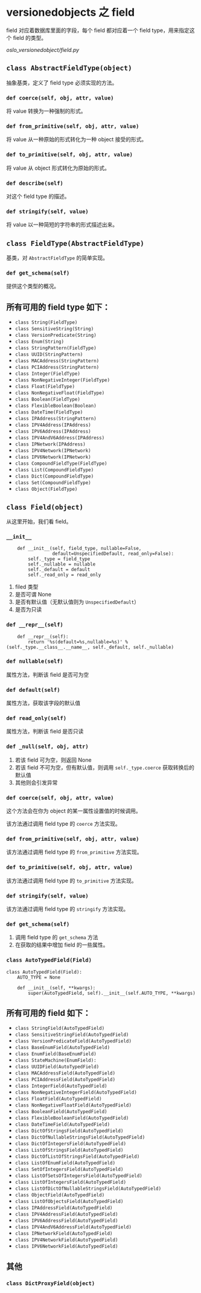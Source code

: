 # versionedobjects 之 field

field 对应着数据库里面的字段，每个 field 都对应着一个 field type，用来指定这个 field 的类型。

*oslo_versionedobject/field.py*

## `class AbstractFieldType(object)`

抽象基类，定义了 field type 必须实现的方法。

### `def coerce(self, obj, attr, value)` 

将 value 转换为一种强制的形式。

### `def from_primitive(self, obj, attr, value)`

将 value 从一种原始的形式转化为一种 object 接受的形式。

### `def to_primitive(self, obj, attr, value)`

将 value 从 object 形式转化为原始的形式。

### `def describe(self)`

对这个 field type 的描述。

### `def stringify(self, value)`

将 value 以一种简短的字符串的形式描述出来。

## `class FieldType(AbstractFieldType)`

基类，对 `AbstractFieldType` 的简单实现。

### `def get_schema(self)`

提供这个类型的概况。

## 所有可用的 field type 如下：

* `class String(FieldType)`
* `class SensitiveString(String)`
* `class VersionPredicate(String)`
* `class Enum(String)`
* `class StringPattern(FieldType)`
* `class UUID(StringPattern)`
* `class MACAddress(StringPattern)`
* `class PCIAddress(StringPattern)`
* `class Integer(FieldType)`
* `class NonNegativeInteger(FieldType)`
* `class Float(FieldType)`
* `class NonNegativeFloat(FieldType)`
* `class Boolean(FieldType)`
* `class FlexibleBoolean(Boolean)`
* `class DateTime(FieldType)`
* `class IPAddress(StringPattern)`
* `class IPV4Address(IPAddress)`
* `class IPV6Address(IPAddress)`
* `class IPV4AndV6Address(IPAddress)`
* `class IPNetwork(IPAddress)`
* `class IPV4Network(IPNetwork)`
* `class IPV6Network(IPNetwork)`
* `class CompoundFieldType(FieldType)`
* `class List(CompoundFieldType)`
* `class Dict(CompoundFieldType)`
* `class Set(CompoundFieldType)`
* `class Object(FieldType)`

## `class Field(object)`

从这里开始，我们看 field。

### `__init__`

```
    def __init__(self, field_type, nullable=False,
                 default=UnspecifiedDefault, read_only=False):
        self._type = field_type
        self._nullable = nullable
        self._default = default
        self._read_only = read_only
```

1. filed 类型
2. 是否可谓 None
3. 是否有默认值（无默认值则为 `UnspecifiedDefault`）
4. 是否为只读

### `def __repr__(self)`

```
    def __repr__(self):
        return '%s(default=%s,nullable=%s)' % (self._type.__class__.__name__, self._default, self._nullable)
```

### `def nullable(self)`

属性方法，判断该 field 是否可为空

### `def default(self)`

属性方法，获取该字段的默认值

### `def read_only(self)`

属性方法，判断该 field 是否只读

### `def _null(self, obj, attr)`

1. 若该 field 可为空，则返回 None
2. 若该 field 不可为空，但有默认值，则调用 `self._type.coerce` 获取转换后的默认值
3. 其他则会引发异常

### `def coerce(self, obj, attr, value)`

这个方法会在你为 object 的某一属性设置值的时候调用。

该方法通过调用 field type 的 `coerce` 方法实现。

### `def from_primitive(self, obj, attr, value)`

该方法通过调用 field type 的 `from_primitive` 方法实现。

### `def to_primitive(self, obj, attr, value)`

该方法通过调用 field type 的 `to_primitive` 方法实现。

### `def stringify(self, value)`

该方法通过调用 field type 的 `stringify` 方法实现。

### `def get_schema(self)`

1. 调用 field type 的 `get_schema` 方法
2. 在获取的结果中增加 field 的一些属性。

### `class AutoTypedField(Field)`

```
class AutoTypedField(Field):
    AUTO_TYPE = None

    def __init__(self, **kwargs):
        super(AutoTypedField, self).__init__(self.AUTO_TYPE, **kwargs)
```

## 所有可用的 field 如下：

* `class StringField(AutoTypedField)`
* `class SensitiveStringField(AutoTypedField)`
* `class VersionPredicateField(AutoTypedField)`
* `class BaseEnumField(AutoTypedField)`
* `class EnumField(BaseEnumField)`
* `class StateMachine(EnumField):`
* `class UUIDField(AutoTypedField)`
* `class MACAddressField(AutoTypedField)`
* `class PCIAddressField(AutoTypedField)`
* `class IntegerField(AutoTypedField)`
* `class NonNegativeIntegerField(AutoTypedField)`
* `class FloatField(AutoTypedField)`
* `class NonNegativeFloatField(AutoTypedField)`
* `class BooleanField(AutoTypedField)`
* `class FlexibleBooleanField(AutoTypedField)`
* `class DateTimeField(AutoTypedField)`
* `class DictOfStringsField(AutoTypedField)`
* `class DictOfNullableStringsField(AutoTypedField)`
* `class DictOfIntegersField(AutoTypedField)`
* `class ListOfStringsField(AutoTypedField)`
* `class DictOfListOfStringsField(AutoTypedField)`
* `class ListOfEnumField(AutoTypedField)`
* `class SetOfIntegersField(AutoTypedField)`
* `class ListOfSetsOfIntegersField(AutoTypedField)`
* `class ListOfIntegersField(AutoTypedField)`
* `class ListOfDictOfNullableStringsField(AutoTypedField)`
* `class ObjectField(AutoTypedField)`
* `class ListOfObjectsField(AutoTypedField)`
* `class IPAddressField(AutoTypedField)`
* `class IPV4AddressField(AutoTypedField)`
* `class IPV6AddressField(AutoTypedField)`
* `class IPV4AndV6AddressField(AutoTypedField)`
* `class IPNetworkField(AutoTypedField)`
* `class IPV4NetworkField(AutoTypedField)`
* `class IPV6NetworkField(AutoTypedField)`

## 其他

### `class DictProxyField(object)`


